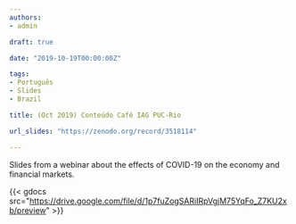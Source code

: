 ```yaml
---
authors:
- admin

draft: true

date: "2019-10-19T00:00:00Z"

tags: 
- Português
- Slides
- Brazil

title: (Oct 2019) Conteúdo Café IAG PUC-Rio

url_slides: "https://zenodo.org/record/3518114"

---
```


Slides from a webinar about the effects of COVID-19 on the economy and financial markets. 

{{< gdocs src="https://drive.google.com/file/d/1p7fuZogSARiIRpVgjM75YqFo_Z7KU2xb/preview" >}}


